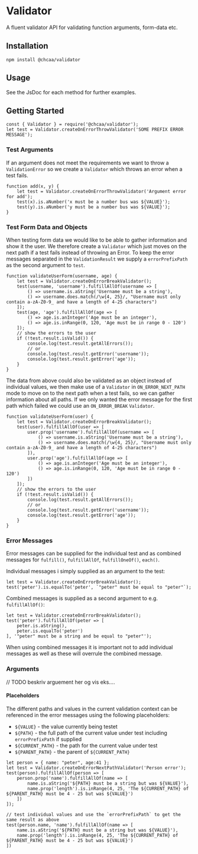 # Validator

A fluent validator API for validating function arguments, form-data etc. 

## Installation
```
npm install @chcaa/validator
```

## Usage
See the JsDoc for each method for further examples.
## Getting Started
```ecmascript 6
const { Validator } = require('@chcaa/validator');
let test = Validator.createOnErrorThrowValidator('SOME PREFIX ERROR MESSAGE');
```
### Test Arguments
If an argument does not meet the requirements we want to throw a `ValidationError` so we 
create a `Validator` which throws an error when a test fails.

```ecmascript 6
function add(x, y) {
    let test = Validator.createOnErrorThrowValidator('Argument error for add');
    test(x).is.aNumber('x must be a number bus was ${VALUE}');
    test(y).is.aNumber('y must be a number bus was ${VALUE}');
}
```

### Test Form Data and Objects
When testing form data we would like to be able to gather information and show it the user. We therefore
create a `Validator` which just moves on the next path if a test fails instead of throwing an Error. To keep
the error messages separated in the `ValidationResult` we supply a `errorPrefixPath` as the second argument to `test`.

````ecmascript 6
function validateUserForm(username, age) {
    let test = Validator.createOnErrorBreakValidator();
    test(username, 'username').fulfillAllOf(username => [
        () => username.is.aString('Username must be a string'),
        () => username.does.match(/\w{4, 25}/, "Username must only contain a-zA-Z0-9_ and have a length of 4-25 characters")
    ]);
    test(age, 'age').fulfillAllOf(age => [
        () => age.is.anInteger('Age must be an integer'),
        () => age.is.inRange(0, 120, 'Age must be in range 0 - 120')
    ]);
    // show the errors to the user
    if (!test.result.isValid()) {
        console.log(test.result.getAllErrors());
        // or
        console.log(test.result.getError('username'));
        console.log(test.result.getError('age'));
    }
}
````

The data from above could also be validated as an object instead of individual values, we then make use of 
a `Validator` in `ON_ERROR_NEXT_PATH` mode to move on to the next path when a test fails, so we can gather
information about all paths. If we only wanted the error message for the first path which failed we 
could use an `ON_ERROR_BREAK` `Validator`. 

```ecmascript 6
function validateUserForm(user) {
    let test = Validator.createOnErrorBreakValidator();
    test(user).fulfillAllOf(user => [
        user.prop('username').fulfillAllOf(username => [
            () => username.is.aString('Username must be a string'),
            () => username.does.match(/\w{4, 25}/, "Username must only contain a-zA-Z0-9_ and have a length of 4-25 characters")
        ]),
        user.prop('age').fulfillAllOf(age => [
            () => age.is.anInteger('Age must be an integer'),
            () => age.is.inRange(0, 120, 'Age must be in range 0 - 120')
        ])
    ]);
    // show the errors to the user
    if (!test.result.isValid()) {
        console.log(test.result.getAllErrors());
        // or
        console.log(test.result.getError('username'));
        console.log(test.result.getError('age'));
    }
}
```

### Error Messages
Error messages can be supplied for the individual test and as combined messages for `fulfill()`, `fulfillAllOf`, `fulfillOneOf()`, `each()`.

Individual messages i simply supplied as an argument to the test:
```ecmascript 6
let test = Validator.createOnErrorBreakValidator();
test('peter').is.equalTo('peter', `"peter" must be equal to "peter"`);
```
Combined messages is supplied as a second argument to e.g. `fulfillAllOf()`:
```ecmascript 6
let test = Validator.createOnErrorBreakValidator();
test('peter').fulfillAllOf(peter => [
    peter.is.aString(),
    peter.is.equalTo('peter')
], '"peter" must be a string and be equal to "peter"');
```
When using combined messages it is important not to add individual messages as well as these will overrule the combined message.

### Arguments

// TODO beskriv arguement her og vis eks....

#### Placeholders
The different paths and values in the current validation context can be referenced in the error messages using the following
placeholders:

- `${VALUE}` - the value currently being testet
- `${PATH}` - the full path of the current value under test including `errorPrefixPath` if supplied
- `${CURRENT_PATH}` - the path for the current value under test
- `${PARENT_PATH}` - the parent of `${CURRENT_PATH}`

```ecmascript 6
let person = { name: "peter", age:41 };
let test = Validator.createOnErrorNextPathValidator('Person error');
test(person).fulfillAllOf(person => [
    person.prop('name').fulfillAllOf(name => [
        name.is.aString('${PATH} must be a string but was ${VALUE}'),
        name.prop('length').is.inRange(4, 25, 'The ${CURRENT_PATH} of ${PARENT_PATH} must be 4 - 25 but was ${VALUE}')
    ])
]);

// test individual values and use the `errorPrefixPath` to get the same result as above
test(person.name, 'name').fulfillAllOf(name => [
    name.is.aString('${PATH} must be a string but was ${VALUE}'),
    name.prop('length').is.inRange(4, 25, 'The ${CURRENT_PATH} of ${PARENT_PATH} must be 4 - 25 but was ${VALUE}')
])
```

    

